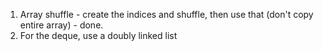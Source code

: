 1. Array shuffle - create the indices and shuffle, then use that (don't copy entire array) - done.
2. For the deque, use a doubly linked list